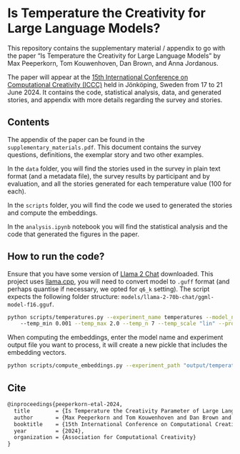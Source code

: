 # Is Temperature the Creativity for Large Language Models?

This repository contains the supplementary material / appendix to go with the paper “Is Temperature the Creativity for Large Language Models” by Max Peeperkorn, Tom Kouwenhoven, Dan Brown, and Anna Jordanous. 

The paper will appear at the [15th International Conference on Computational Creativity (ICCC)](https://computationalcreativity.net/iccc24/) held in Jönköping, Sweden from 17 to 21 June 2024. It contains the code, statistical analysis, data, and generated stories, and appendix with more details regarding the survey and stories.

## Contents

The appendix of the paper can be found in the `supplementary_materials.pdf`. This document contains the survey questions, definitions, the exemplar story and two other examples.

In the `data` folder, you will find the stories used in the survey in plain text format (and a metadata file), the survey results by participant and by evaluation, and all the stories generated for each temperature value (100 for each).

In the `scripts` folder, you will find the code we used to generated the stories and compute the embeddings.

In the `analysis.ipynb` notebook you will find the statistical analysis and the code that generated the figures in the paper.

## How to run the code?

Ensure that you have some version of [Llama 2 Chat](https://github.com/Meta-Llama/llama) downloaded. This project uses [llama.cpp](https://github.com/ggerganov/llama.cpp), you will need to convert model to `.guff` format (and perhaps quantise if necessary, we opted for `q6_k` setting). The script expects the following folder structure: `models/llama-2-70b-chat/ggml-model-f16.gguf`. 

```bash
python scripts/temperatures.py --experiment_name temperatures --model_name llama-2-70b-chat --n 100 \ 
    --temp_min 0.001 --temp_max 2.0 --temp_n 7 --temp_scale "lin" --prompt "Write a story."
```

When computing the embeddings, enter the model name and experiment output file you want to process, it will create a new pickle that includes the embedding vectors.

```bash
python scripts/compute_embeddings.py --experiment_path "output/temperatures.pickle" --model_name llama-2-70b-chat  
```

## Cite

```latex
@inproceedings{peeperkorn-etal-2024,
  title        = {Is Temperature the Creativity Parameter of Large Language Models?},
  author       = {Max Peeperkorn and Tom Kouwenhoven and Dan Brown and Anna Jordanous},
  booktitle    = {15th International Conference on Computational Creativity},
  year         = {2024},
  organization = {Association for Computational Creativity}
}
```
